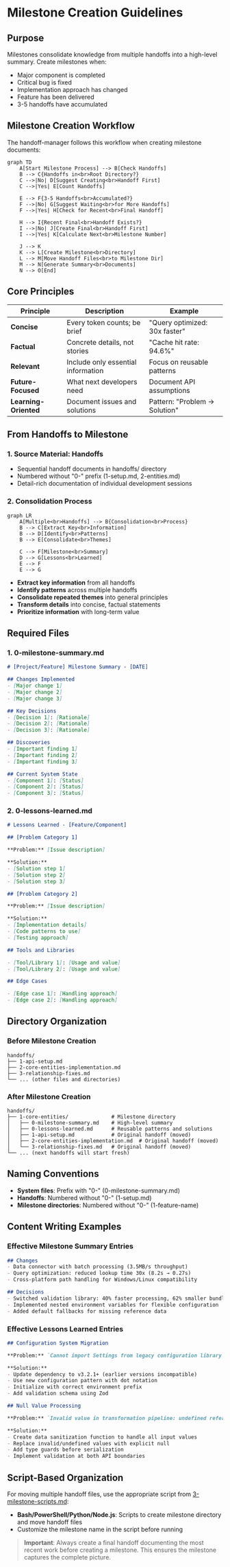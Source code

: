# Milestone Creation Guidelines

## Purpose

Milestones consolidate knowledge from multiple handoffs into a high-level summary. Create milestones when:
- Major component is completed
- Critical bug is fixed
- Implementation approach has changed
- Feature has been delivered
- 3-5 handoffs have accumulated

## Milestone Creation Workflow

The handoff-manager follows this workflow when creating milestone documents:

```mermaid
graph TD
    A[Start Milestone Process] --> B[Check Handoffs]
    B --> C{Handoffs in<br>Root Directory?}
    C -->|No| D[Suggest Creating<br>Handoff First]
    C -->|Yes| E[Count Handoffs]
    
    E --> F{3-5 Handoffs<br>Accumulated?}
    F -->|No| G[Suggest Waiting<br>for More Handoffs]
    F -->|Yes| H[Check for Recent<br>Final Handoff]
    
    H --> I{Recent Final<br>Handoff Exists?}
    I -->|No| J[Create Final<br>Handoff First]
    I -->|Yes| K[Calculate Next<br>Milestone Number]
    
    J --> K
    K --> L[Create Milestone<br>Directory]
    L --> M[Move Handoff Files<br>to Milestone Dir]
    M --> N[Generate Summary<br>Documents]
    N --> O[End]
```

## Core Principles

| Principle | Description | Example |
|-----------|-------------|---------|
| **Concise** | Every token counts; be brief | "Query optimized: 30x faster" |
| **Factual** | Concrete details, not stories | "Cache hit rate: 94.6%" |
| **Relevant** | Include only essential information | Focus on reusable patterns |
| **Future-Focused** | What next developers need | Document API assumptions |
| **Learning-Oriented** | Document issues and solutions | Pattern: "Problem → Solution" |

## From Handoffs to Milestone

### 1. Source Material: Handoffs

- Sequential handoff documents in handoffs/ directory
- Numbered without "0-" prefix (1-setup.md, 2-entities.md)
- Detail-rich documentation of individual development sessions

### 2. Consolidation Process

```mermaid
graph LR
    A[Multiple<br>Handoffs] --> B{Consolidation<br>Process}
    B --> C[Extract Key<br>Information]
    B --> D[Identify<br>Patterns]
    B --> E[Consolidate<br>Themes]
    
    C --> F[Milestone<br>Summary]
    D --> G[Lessons<br>Learned]
    E --> F
    E --> G
```

- **Extract key information** from all handoffs
- **Identify patterns** across multiple handoffs
- **Consolidate repeated themes** into general principles
- **Transform details** into concise, factual statements
- **Prioritize information** with long-term value

## Required Files

### 1. 0-milestone-summary.md

```markdown
# [Project/Feature] Milestone Summary - [DATE]

## Changes Implemented
- [Major change 1]
- [Major change 2]
- [Major change 3]

## Key Decisions
- [Decision 1]: [Rationale]
- [Decision 2]: [Rationale]
- [Decision 3]: [Rationale]

## Discoveries
- [Important finding 1]
- [Important finding 2]
- [Important finding 3]

## Current System State
- [Component 1]: [Status]
- [Component 2]: [Status]
- [Component 3]: [Status]
```

### 2. 0-lessons-learned.md

```markdown
# Lessons Learned - [Feature/Component]

## [Problem Category 1]

**Problem:** [Issue description]

**Solution:**
- [Solution step 1]
- [Solution step 2]
- [Solution step 3]

## [Problem Category 2]

**Problem:** [Issue description]

**Solution:**
- [Implementation details]
- [Code patterns to use]
- [Testing approach]

## Tools and Libraries

- [Tool/Library 1]: [Usage and value]
- [Tool/Library 2]: [Usage and value]

## Edge Cases

- [Edge case 1]: [Handling approach]
- [Edge case 2]: [Handling approach]
```

## Directory Organization

### Before Milestone Creation

```
handoffs/
├── 1-api-setup.md
├── 2-core-entities-implementation.md
├── 3-relationship-fixes.md
└── ... (other files and directories)
```

### After Milestone Creation

```
handoffs/
├── 1-core-entities/              # Milestone directory
│   ├── 0-milestone-summary.md    # High-level summary
│   ├── 0-lessons-learned.md      # Reusable patterns and solutions
│   ├── 1-api-setup.md            # Original handoff (moved)
│   ├── 2-core-entities-implementation.md  # Original handoff (moved)
│   └── 3-relationship-fixes.md   # Original handoff (moved)
└── ... (next handoffs will start fresh)
```

## Naming Conventions

- **System files**: Prefix with "0-" (0-milestone-summary.md)
- **Handoffs**: Numbered without "0-" (1-setup.md)
- **Milestone directories**: Numbered without "0-" (1-feature-name)

## Content Writing Examples

### Effective Milestone Summary Entries

```markdown
## Changes
- Data connector with batch processing (3.5MB/s throughput)
- Query optimization: reduced lookup time 30x (8.2s → 0.27s)
- Cross-platform path handling for Windows/Linux compatibility

## Decisions
- Switched validation library: 40% faster processing, 62% smaller bundle
- Implemented nested environment variables for flexible configuration
- Added default fallbacks for missing reference data
```

### Effective Lessons Learned Entries

```markdown
## Configuration System Migration

**Problem:** `Cannot import Settings from legacy configuration library`

**Solution:**
- Update dependency to v3.2.1+ (earlier versions incompatible)
- Use new configuration pattern with dot notation
- Initialize with correct environment prefix
- Add validation schema using Zod

## Null Value Processing

**Problem:** `Invalid value in transformation pipeline: undefined reference`

**Solution:**
- Create data sanitization function to handle all input values
- Replace invalid/undefined values with explicit null
- Add type guards before serialization
- Implement validation at both API boundaries
```

## Script-Based Organization

For moving multiple handoff files, use the appropriate script from [3-milestone-scripts.md](./3-milestone-scripts.md):

- **Bash/PowerShell/Python/Node.js**: Scripts to create milestone directory and move handoff files
- Customize the milestone name in the script before running

> **Important**: Always create a final handoff documenting the most recent work before creating a milestone. This ensures the milestone captures the complete picture.